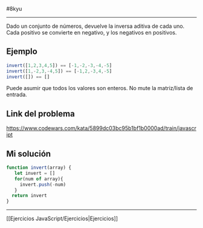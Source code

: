 #8kyu 
___
Dado un conjunto de números, devuelve la inversa aditiva de cada uno. Cada positivo se convierte en negativo, y los negativos en positivos.
## Ejemplo

```js
invert([1,2,3,4,5]) == [-1,-2,-3,-4,-5]
invert([1,-2,3,-4,5]) == [-1,2,-3,4,-5]
invert([]) == []
```

Puede asumir que todos los valores son enteros. No mute la matriz/lista de entrada.
## Link del problema

https://www.codewars.com/kata/5899dc03bc95b1bf1b0000ad/train/javascript
## Mi solución

```js
function invert(array) {
   let invert = []
   for(num of array){
     invert.push(-num)
   }
  return invert
}
```

__________

[[Ejercicios JavaScript/Ejercicios|Ejercicios]]